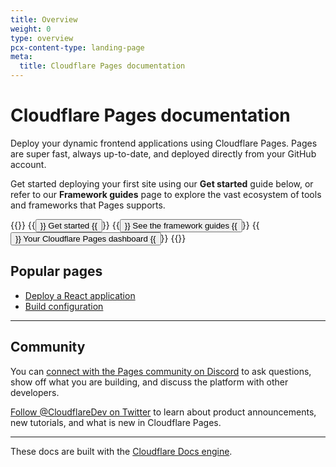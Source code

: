 ```yaml
---
title: Overview
weight: 0
type: overview
pcx-content-type: landing-page
meta:
  title: Cloudflare Pages documentation
---
```


<ContentColumn>

# Cloudflare Pages documentation

Deploy your dynamic frontend applications using Cloudflare Pages. Pages are super fast, always up-to-date, and deployed directly from your GitHub account.

Get started deploying your first site using our **Get started** guide below, or refer to our **Framework guides** page to explore the vast ecosystem of tools and frameworks that Pages supports.

{{<button-group>}}
{{<button type="primary" href="/pages/get-started/">}}
Get started
{{</button>}}
{{<button type="secondary" href="/pages/framework-guides/">}}
See the framework guides
{{</button>}}
{{<button type="secondary" href="https://pages.dev">}}
Your Cloudflare Pages dashboard
{{</button>}}
{{</button-group>}}

## Popular pages

*   [Deploy a React application](/pages/framework-guides/deploy-a-react-application/)
*   [Build configuration](/pages/platform/build-configuration/)

***

## Community

You can [connect with the Pages community on Discord](https://discord.gg/cloudflaredev) to ask questions, show off what you are building, and discuss the platform with other developers.

[Follow @CloudflareDev on Twitter](https://twitter.com/cloudflaredev) to learn about product announcements, new tutorials, and what is new in Cloudflare Pages.

***

These docs are built with the [Cloudflare Docs engine](/docs-engine/).

</ContentColumn>
